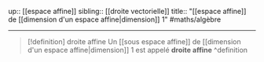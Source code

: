 up:: [[espace affine]] 
sibling:: [[droite vectorielle]]
title:: "[[espace affine]] de [[dimension d'un espace affine|dimension]] 1"
#maths/algèbre 

---

> [!definition] droite affine
> Un [[sous espace affine]] de [[dimension d'un espace affine|dimension]] 1 est appelé **droite affine**
^definition


